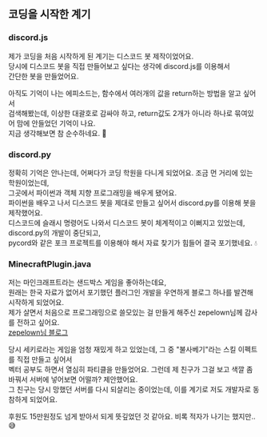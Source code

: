 ## 코딩을 시작한 계기

### discord.js

제가 코딩을 처음 시작하게 된 계기는 디스코드 봇 제작이었어요.  
당시에 디스코드 봇을 직접 만들어보고 싶다는 생각에 discord.js를 이용해서  
간단한 봇을 만들었어요.

아직도 기억이 나는 에피소드는, 함수에서 여러개의 값을 return하는 방법을 알고 싶어서  
검색해봤는데, 이상한 대괄호로 감싸야 하고, return값도 2개가 아니라 하나로 묶여있어 맘에 안들었던 기억이 나요.  
지금 생각해보면 참 순수하네요. 💎

### discord.py

정확히 기억은 안나는데, 어쩌다가 코딩 학원을 다니게 되었어요. 조금 먼 거리에 있는 학원이었는데,  
그곳에서 파이썬과 객체 지향 프로그래밍을 배우게 됐어요.  
파이썬을 배우고 나서 디스코드 봇을 제대로 만들고 싶어서 discord.py를 이용해 봇을 제작했어요.  
디스코드에 슬래시 명령어도 나와서 디스코드 봇이 체계적이고 이뻐지고 있었는데, discord.py의 개발이 중단되고,  
pycord와 같은 포크 프로젝트를 이용해야 해서 자료 찾기가 힘들어 결국 포기했네요. 💧

### MinecraftPlugin.java

저는 마인크래프트라는 샌드박스 게임을 좋아하는데요,  
원래는 한국 자료가 없어서 포기했던 플러그인 개발을 우연하게 블로그 하나를 발견해 시작하게 되었어요.  
제가 살면서 처음으로 프로그래밍으로 쓸모있는 걸 만들게 해주신 zepelown님께 감사를 전하고 싶어요.  
[zepelown님 블로그](https://zepelown.tistory.com/)

당시 세키로라는 게임을 엄청 재밌게 하고 있었는데, 그 중 "불사베기"라는 스킬 이펙트를 직접 만들고 싶어서  
벡터 공부도 하면서 열심히 파티클을 만들었어요. 그런데 제 친구가 그걸 보고 색깔 좀 바꿔서 서버에 넣어보면 어떨까? 제안했어요.  
그 친구는 당시 망했던 서버를 다시 되살리는 중이었는데, 이를 계기로 저도 개발자로 동참하게 되었어요.

후원도 15만원정도 넘게 받아서 되게 뜻깊었던 것 같아요. 비록 적자가 나기는 했지만.. 😅
